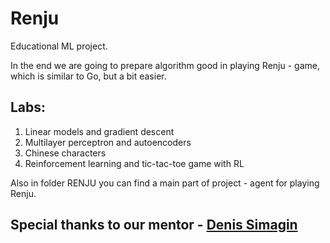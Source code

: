 # Renju

Educational ML project.

In the end we are going to prepare algorithm good in playing Renju - game, which is similar to Go, but a bit easier.


## Labs:
 1) Linear models and gradient descent
 2) Multilayer perceptron and autoencoders
 3) Chinese characters
 4) Reinforcement learning and tic-tac-toe game with RL

Also in folder RENJU you can find a main part of project - agent for playing Renju.

## Special thanks to our mentor - [Denis Simagin]

[Denis Simagin]:https://github.com/dasimagin
